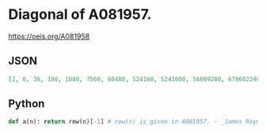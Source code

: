 # Diagonal of A081957\.
https://oeis.org/A081958
## JSON
```JSON
[2, 8, 36, 180, 1080, 7560, 60480, 524160, 5241600, 56609280, 670602240, 8622028800, 118879488000, 1793381990400, 28158588057600, 474249904128000, 8447576417280000, 159659194286592000, 3162772610629632000, 66117689869271040000, 1445143792856924160000]
```
## Python
```Python
def a(n): return row(n)[-1] # row(n) is given in A081957. - _James Rayman_, Jan 17 2021
```
